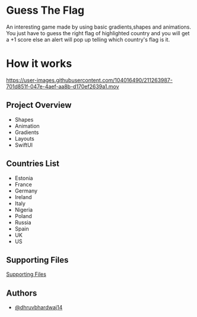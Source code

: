 # Guess The Flag
An interesting game made by using basic gradients,shapes and animations. You just have to guess the right flag of highlighted country and you will get a +1 score else an alert will pop up telling which country's flag is it.


# How it works






https://user-images.githubusercontent.com/104016490/211263987-701d851f-047e-4aef-aa8b-d170ef2639a1.mov








## Project Overview

- Shapes 
- Animation
- Gradients
- Layouts
- SwiftUI

## Countries List

- Estonia
- France
- Germany
- Ireland
- Italy
- Nigeria
- Poland
-  Russia
- Spain
- UK
- US


## Supporting Files

[Supporting Files](https://github.com/dhruvbhardwaj14/projectsSwiftUI/tree/master/GuessTheFlag-Files)


## Authors

- [@dhruvbhardwaj14](https://github.com/dhruvbhardwaj14)
